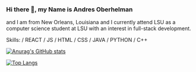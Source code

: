 ### Hi there 👋,  my Name is Andres Oberhelman
and I am from New Orleans, Louisiana and I currently attend LSU as a computer science student at LSU with an interest in full-stack development. 

Skills:  / REACT / JS / HTML / CSS / JAVA / PYTHON / C++

[![Anurag's GitHub stats](https://github-readme-stats.vercel.app/api?username=AndresOberhelman)](https://github.com/anuraghazra/github-readme-stats)



[![Top Langs](https://github-readme-stats.vercel.app/api/top-langs/?username=AndresOberhelman)](https://github.com/anuraghazra/github-readme-stats)




